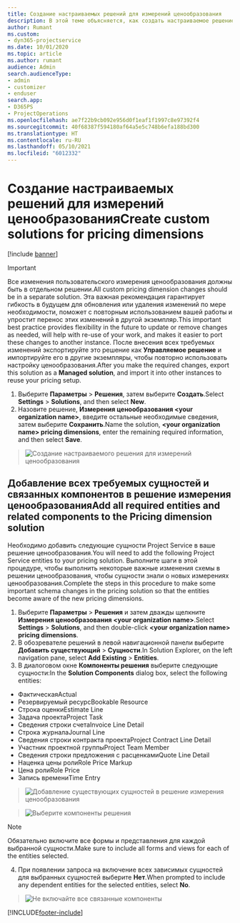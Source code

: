 ```yaml
---
title: Создание настраиваемых решений для измерений ценообразования
description: В этой теме объясняется, как создать настраиваемое решение при создании пользовательских измерений ценообразования.
author: Rumant
ms.custom:
- dyn365-projectservice
ms.date: 10/01/2020
ms.topic: article
ms.author: rumant
audience: Admin
search.audienceType:
- admin
- customizer
- enduser
search.app:
- D365PS
- ProjectOperations
ms.openlocfilehash: ae7f22b9cb092e956d0f1eaf1f1997c8e97392f4
ms.sourcegitcommit: 40f68387f594180af64a5e5c748b6efa188bd300
ms.translationtype: HT
ms.contentlocale: ru-RU
ms.lasthandoff: 05/10/2021
ms.locfileid: "6012332"
---
```

# <a name="create-custom-solutions-for-pricing-dimensions"></a><span data-ttu-id="506f4-103">Создание настраиваемых решений для измерений ценообразования</span><span class="sxs-lookup"><span data-stu-id="506f4-103">Create custom solutions for pricing dimensions</span></span>

[!include [banner](../includes/psa-now-project-operations.md)]

> [!IMPORTANT]
> <span data-ttu-id="506f4-104">Все изменения пользовательского измерения ценообразования должны быть в отдельном решении.</span><span class="sxs-lookup"><span data-stu-id="506f4-104">All custom pricing dimension changes should be in a separate solution.</span></span> <span data-ttu-id="506f4-105">Эта важная рекомендация гарантирует гибкость в будущем для обновления или удаления изменений по мере необходимости, поможет с повторным использованием вашей работы и упростит перенос этих изменений в другой экземпляр.</span><span class="sxs-lookup"><span data-stu-id="506f4-105">This important best practice provides flexibility in the future to update or remove changes as needed, will help with re-use of your work, and makes it easier to port these changes to another instance.</span></span> <span data-ttu-id="506f4-106">После внесения всех требуемых изменений экспортируйте это решение как **Управляемое решение** и импортируйте его в другие экземпляры, чтобы повторно использовать настройку ценообразования.</span><span class="sxs-lookup"><span data-stu-id="506f4-106">After you make the required changes, export this solution as a **Managed solution**, and import it into other instances to reuse your pricing setup.</span></span>

1. <span data-ttu-id="506f4-107">Выберите **Параметры** > **Решения**, затем выберите **Создать**.</span><span class="sxs-lookup"><span data-stu-id="506f4-107">Select **Settings** > **Solutions**, and then select **New**.</span></span> 
2. <span data-ttu-id="506f4-108">Назовите решение, **Измерения ценообразования \<your organization name>**, введите остальные необходимые сведения, затем выберите **Сохранить**.</span><span class="sxs-lookup"><span data-stu-id="506f4-108">Name the solution, **\<your organization name> pricing dimensions**, enter the remaining required information, and then select **Save**.</span></span>

> ![Создание настраиваемого решения для измерений ценообразования](media/Creation-of-custom-pricing-dimension-solution.PNG)
  
## <a name="add-all-required-entities-and-related-components-to-the-pricing-dimension-solution"></a><span data-ttu-id="506f4-110">Добавление всех требуемых сущностей и связанных компонентов в решение измерения ценообразования</span><span class="sxs-lookup"><span data-stu-id="506f4-110">Add all required entities and related components to the Pricing dimension solution</span></span>
<span data-ttu-id="506f4-111">Необходимо добавить следующие сущности Project Service в ваше решение ценообразования.</span><span class="sxs-lookup"><span data-stu-id="506f4-111">You will need to add the following Project Service entities to your pricing solution.</span></span> <span data-ttu-id="506f4-112">Выполните шаги в этой процедуре, чтобы выполнить некоторые важные изменения схемы в решении ценообразования, чтобы сущности знали о новых измерениях ценообразования.</span><span class="sxs-lookup"><span data-stu-id="506f4-112">Complete the steps in this procedure to make some important schema changes in the pricing solution so that the entities become aware of the new pricing dimensions.</span></span>

1. <span data-ttu-id="506f4-113">Выберите **Параметры** > **Решения** и затем дважды щелкните **Измерения ценообразования \<your organization name>**.</span><span class="sxs-lookup"><span data-stu-id="506f4-113">Select **Settings** > **Solutions**, and then double-click **\<your organization name> pricing dimensions**.</span></span> 
2. <span data-ttu-id="506f4-114">В обозревателе решений в левой навигационной панели выберите **Добавить существующий** > **Сущности**.</span><span class="sxs-lookup"><span data-stu-id="506f4-114">In Solution Explorer, on the left navigation pane, select **Add Existing** > **Entities**.</span></span>
3. <span data-ttu-id="506f4-115">В диалоговом окне **Компоненты решения** выберите следующие сущности:</span><span class="sxs-lookup"><span data-stu-id="506f4-115">In the **Solution Components** dialog box, select the following entities:</span></span>

- <span data-ttu-id="506f4-116">Фактическая</span><span class="sxs-lookup"><span data-stu-id="506f4-116">Actual</span></span>
- <span data-ttu-id="506f4-117">Резервируемый ресурс</span><span class="sxs-lookup"><span data-stu-id="506f4-117">Bookable Resource</span></span>
- <span data-ttu-id="506f4-118">Строка оценки</span><span class="sxs-lookup"><span data-stu-id="506f4-118">Estimate Line</span></span>
- <span data-ttu-id="506f4-119">Задача проекта</span><span class="sxs-lookup"><span data-stu-id="506f4-119">Project Task</span></span>
- <span data-ttu-id="506f4-120">Сведения строки счета</span><span class="sxs-lookup"><span data-stu-id="506f4-120">Invoice Line Detail</span></span>
- <span data-ttu-id="506f4-121">Строка журнала</span><span class="sxs-lookup"><span data-stu-id="506f4-121">Journal Line</span></span>
- <span data-ttu-id="506f4-122">Сведения строки контракта проекта</span><span class="sxs-lookup"><span data-stu-id="506f4-122">Project Contract Line Detail</span></span>
- <span data-ttu-id="506f4-123">Участник проектной группы</span><span class="sxs-lookup"><span data-stu-id="506f4-123">Project Team Member</span></span>
- <span data-ttu-id="506f4-124">Сведения строки предложения с расценками</span><span class="sxs-lookup"><span data-stu-id="506f4-124">Quote Line Detail</span></span>
- <span data-ttu-id="506f4-125">Наценка цены роли</span><span class="sxs-lookup"><span data-stu-id="506f4-125">Role Price Markup</span></span>
- <span data-ttu-id="506f4-126">Цена роли</span><span class="sxs-lookup"><span data-stu-id="506f4-126">Role Price</span></span> 
- <span data-ttu-id="506f4-127">Запись времени</span><span class="sxs-lookup"><span data-stu-id="506f4-127">Time Entry</span></span> 

> ![Добавление существующих сущностей в решение измерения ценообразования](media/Existing-entities-to-PD-solution.png)

> ![Выберите компоненты решения](media/Dimension-Components.png)

> [!NOTE]
> <span data-ttu-id="506f4-130">Обязательно включите все формы и представления для каждой выбранной сущности.</span><span class="sxs-lookup"><span data-stu-id="506f4-130">Make sure to include all forms and views for each of the entities selected.</span></span>

4. <span data-ttu-id="506f4-131">При появлении запроса на включение всех зависимых сущностей для выбранных сущностей выберите **Нет**.</span><span class="sxs-lookup"><span data-stu-id="506f4-131">When prompted to include any dependent entities for the selected entities, select **No**.</span></span>

> ![Не включайте все связанные компоненты](media/Do-not-include-required.png)




[!INCLUDE[footer-include](../includes/footer-banner.md)]